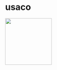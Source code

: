 # usaco

<a href="https://cses.fi/problemset/list/" rel="nofollow"><img src="https://images.ctfassets.net/mrop88jh71hl/3NEfiekS1me0rqHfiHFz38/7566e5c54c9e374d3996f47e563833c1/Frame_35-min.png" width="150" height="150"></a>
